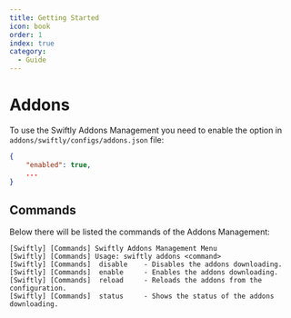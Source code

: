 ```yaml
---
title: Getting Started
icon: book
order: 1
index: true
category:
  - Guide
---
```


# Addons

To use the Swiftly Addons Management you need to enable the option in `addons/swiftly/configs/addons.json` file:

```json title="addons.json"
{
    "enabled": true,
    ...
}
```

## Commands

Below there will be listed the commands of the Addons Management:

```
[Swiftly] [Commands] Swiftly Addons Management Menu
[Swiftly] [Commands] Usage: swiftly addons <command>
[Swiftly] [Commands]  disable    - Disables the addons downloading.
[Swiftly] [Commands]  enable     - Enables the addons downloading.
[Swiftly] [Commands]  reload     - Reloads the addons from the configuration.
[Swiftly] [Commands]  status     - Shows the status of the addons downloading.
```